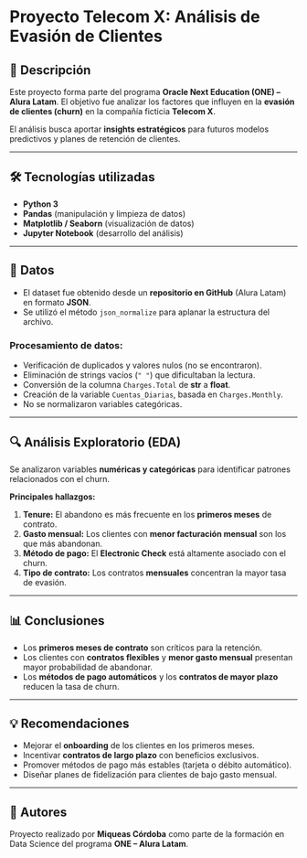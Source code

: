 
# Proyecto Telecom X: Análisis de Evasión de Clientes

## 📌 Descripción

Este proyecto forma parte del programa **Oracle Next Education (ONE) – Alura Latam**.
El objetivo fue analizar los factores que influyen en la **evasión de clientes (churn)** en la compañía ficticia **Telecom X**.

El análisis busca aportar **insights estratégicos** para futuros modelos predictivos y planes de retención de clientes.

---

## 🛠️ Tecnologías utilizadas

* **Python 3**
* **Pandas** (manipulación y limpieza de datos)
* **Matplotlib / Seaborn** (visualización de datos)
* **Jupyter Notebook** (desarrollo del análisis)

---

## 📂 Datos

* El dataset fue obtenido desde un **repositorio en GitHub** (Alura Latam) en formato **JSON**.
* Se utilizó el método `json_normalize` para aplanar la estructura del archivo.

### Procesamiento de datos:

* Verificación de duplicados y valores nulos (no se encontraron).
* Eliminación de strings vacíos (`" "`) que dificultaban la lectura.
* Conversión de la columna `Charges.Total` de **str** a **float**.
* Creación de la variable `Cuentas_Diarias`, basada en `Charges.Monthly`.
* No se normalizaron variables categóricas.

---

## 🔍 Análisis Exploratorio (EDA)

Se analizaron variables **numéricas y categóricas** para identificar patrones relacionados con el churn.

**Principales hallazgos:**

1. **Tenure:** El abandono es más frecuente en los **primeros meses** de contrato.
2. **Gasto mensual:** Los clientes con **menor facturación mensual** son los que más abandonan.
3. **Método de pago:** El **Electronic Check** está altamente asociado con el churn.
4. **Tipo de contrato:** Los contratos **mensuales** concentran la mayor tasa de evasión.

---

## 📊 Conclusiones

* Los **primeros meses de contrato** son críticos para la retención.
* Los clientes con **contratos flexibles** y **menor gasto mensual** presentan mayor probabilidad de abandonar.
* Los **métodos de pago automáticos** y los **contratos de mayor plazo** reducen la tasa de churn.

---

## 💡 Recomendaciones

* Mejorar el **onboarding** de los clientes en los primeros meses.
* Incentivar **contratos de largo plazo** con beneficios exclusivos.
* Promover métodos de pago más estables (tarjeta o débito automático).
* Diseñar planes de fidelización para clientes de bajo gasto mensual.

---

## 📎 Autores

Proyecto realizado por **Miqueas Córdoba** como parte de la formación en Data Science del programa **ONE – Alura Latam**.

